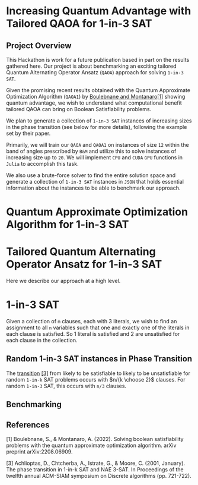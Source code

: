 # Increasing Quantum Advantage with Tailored QAOA for 1-in-3 SAT

## Project Overview 

This Hackathon is work for a future publication based in part on the results gathered here. Our project is about benchmarking an exciting tailored Quantum Alternating Operator Ansatz (`QAOA`) approach for solving `1-in-3 SAT`. 

Given the promising recent results obtained with the Quantum Approximate Optimization Algorithm (`QAOA1`) by [Boulebnane and Montanaro](https://arxiv.org/abs/2208.06909)[[1]](#1) showing quantum advantage, we wish to understand what computational benefit tailored QAOA can bring on Boolean Satisfiability problems. 

We plan to generate a collection of `1-in-3 SAT` instances of increasing sizes in the phase transition (see below for more details), following the example set by their paper. 

Primarily, we will train our `QAOA` and `QAOA1` on instances of size `12` within the band of angles prescribed by `B&M` and utilize this to solve instances of increasing size up to `20`. We will implement `CPU` and `CUDA` `GPU` functions in `Julia` to accomplish this task. 

We also use a brute-force solver to find the entire solution space and generate a collection of `1-in-3 SAT` instances in `JSON` that holds essential information about the instances to be able to benchmark our approach. 

# Quantum Approximate Optimization Algorithm for 1-in-3 SAT




# Tailored Quantum Alternating Operator Ansatz for 1-in-3 SAT


Here we describe our approach at a high level. 


# 1-in-3 SAT 

Given a collection of `m` clauses, each with $3$ literals, we wish to find an assignment to all `n` variables such that one and exactly one of the literals in each clause is satisfied. So $1$ literal is satisfied and $2$ are unsatisfied for each clause in the collection. 


## Random 1-in-3 SAT instances in Phase Transition

The [transition](https://www.researchgate.net/publication/2400280_The_phase_transition_in_1-in-k_SAT_and_NAE_3-SAT) [[3]](#3) from likely to be satisfiable to likely to be unsatisfiable for random `1-in-k` SAT problems occurs with $n/{k \choose 2}$ clauses. For random  `1-in-3` SAT, this occurs with `n/3` clauses. 

## Benchmarking



## References

<a id="1">[1]</a> 
Boulebnane, S., & Montanaro, A. (2022). 
Solving boolean satisfiability problems with the quantum approximate optimization algorithm. arXiv preprint arXiv:2208.06909.

<a id="3">[3]</a> 
Achlioptas, D., Chtcherba, A., Istrate, G., & Moore, C. (2001, January). 
The phase transition in 1-in-k SAT and NAE 3-SAT. In Proceedings of the twelfth annual ACM-SIAM symposium on Discrete algorithms (pp. 721-722).